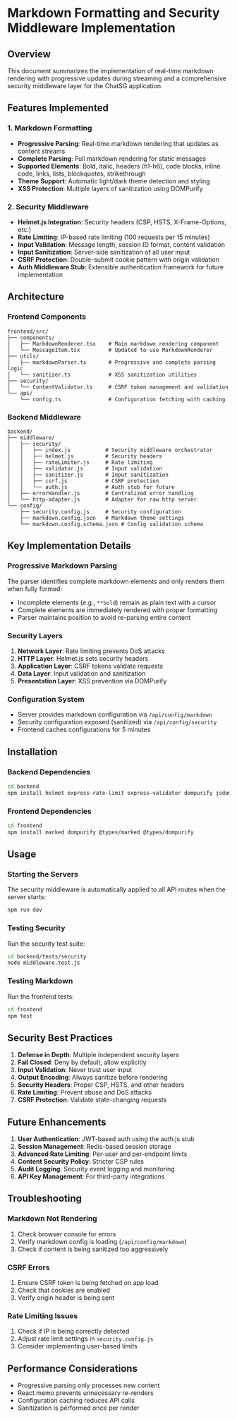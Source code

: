 # Markdown Formatting and Security Middleware Implementation

## Overview
This document summarizes the implementation of real-time markdown rendering with progressive updates during streaming and a comprehensive security middleware layer for the ChatSG application.

## Features Implemented

### 1. Markdown Formatting
- **Progressive Parsing**: Real-time markdown rendering that updates as content streams
- **Complete Parsing**: Full markdown rendering for static messages
- **Supported Elements**: Bold, italic, headers (h1-h6), code blocks, inline code, links, lists, blockquotes, strikethrough
- **Theme Support**: Automatic light/dark theme detection and styling
- **XSS Protection**: Multiple layers of sanitization using DOMPurify

### 2. Security Middleware
- **Helmet.js Integration**: Security headers (CSP, HSTS, X-Frame-Options, etc.)
- **Rate Limiting**: IP-based rate limiting (100 requests per 15 minutes)
- **Input Validation**: Message length, session ID format, content validation
- **Input Sanitization**: Server-side sanitization of all user input
- **CSRF Protection**: Double-submit cookie pattern with origin validation
- **Auth Middleware Stub**: Extensible authentication framework for future implementation

## Architecture

### Frontend Components
```
frontend/src/
├── components/
│   ├── MarkdownRenderer.tsx    # Main markdown rendering component
│   └── MessageItem.tsx         # Updated to use MarkdownRenderer
├── utils/
│   ├── markdownParser.ts       # Progressive and complete parsing logic
│   └── sanitizer.ts            # XSS sanitization utilities
├── security/
│   └── ContentValidator.ts     # CSRF token management and validation
└── api/
    └── config.ts               # Configuration fetching with caching
```

### Backend Middleware
```
backend/
├── middleware/
│   ├── security/
│   │   ├── index.js           # Security middleware orchestrator
│   │   ├── helmet.js          # Security headers
│   │   ├── rateLimiter.js     # Rate limiting
│   │   ├── validator.js       # Input validation
│   │   ├── sanitizer.js       # Input sanitization
│   │   ├── csrf.js            # CSRF protection
│   │   └── auth.js            # Auth stub for future
│   ├── errorHandler.js        # Centralized error handling
│   └── http-adapter.js        # Adapter for raw http server
└── config/
    ├── security.config.js     # Security configuration
    ├── markdown.config.json   # Markdown theme settings
    └── markdown.config.schema.json # Config validation schema
```

## Key Implementation Details

### Progressive Markdown Parsing
The parser identifies complete markdown elements and only renders them when fully formed:
- Incomplete elements (e.g., `**bold`) remain as plain text with a cursor
- Complete elements are immediately rendered with proper formatting
- Parser maintains position to avoid re-parsing entire content

### Security Layers
1. **Network Layer**: Rate limiting prevents DoS attacks
2. **HTTP Layer**: Helmet.js sets security headers
3. **Application Layer**: CSRF tokens validate requests
4. **Data Layer**: Input validation and sanitization
5. **Presentation Layer**: XSS prevention via DOMPurify

### Configuration System
- Server provides markdown configuration via `/api/config/markdown`
- Security configuration exposed (sanitized) via `/api/config/security`
- Frontend caches configurations for 5 minutes

## Installation

### Backend Dependencies
```bash
cd backend
npm install helmet express-rate-limit express-validator dompurify jsdom cookie-parser
```

### Frontend Dependencies
```bash
cd frontend
npm install marked dompurify @types/marked @types/dompurify
```

## Usage

### Starting the Servers
The security middleware is automatically applied to all API routes when the server starts:
```bash
npm run dev
```

### Testing Security
Run the security test suite:
```bash
cd backend/tests/security
node middleware.test.js
```

### Testing Markdown
Run the frontend tests:
```bash
cd frontend
npm test
```

## Security Best Practices

1. **Defense in Depth**: Multiple independent security layers
2. **Fail Closed**: Deny by default, allow explicitly
3. **Input Validation**: Never trust user input
4. **Output Encoding**: Always sanitize before rendering
5. **Security Headers**: Proper CSP, HSTS, and other headers
6. **Rate Limiting**: Prevent abuse and DoS attacks
7. **CSRF Protection**: Validate state-changing requests

## Future Enhancements

1. **User Authentication**: JWT-based auth using the auth.js stub
2. **Session Management**: Redis-based session storage
3. **Advanced Rate Limiting**: Per-user and per-endpoint limits
4. **Content Security Policy**: Stricter CSP rules
5. **Audit Logging**: Security event logging and monitoring
6. **API Key Management**: For third-party integrations

## Troubleshooting

### Markdown Not Rendering
1. Check browser console for errors
2. Verify markdown config is loading (`/api/config/markdown`)
3. Check if content is being sanitized too aggressively

### CSRF Errors
1. Ensure CSRF token is being fetched on app load
2. Check that cookies are enabled
3. Verify origin header is being sent

### Rate Limiting Issues
1. Check if IP is being correctly detected
2. Adjust rate limit settings in `security.config.js`
3. Consider implementing user-based limits

## Performance Considerations

- Progressive parsing only processes new content
- React.memo prevents unnecessary re-renders
- Configuration caching reduces API calls
- Sanitization is performed once per render